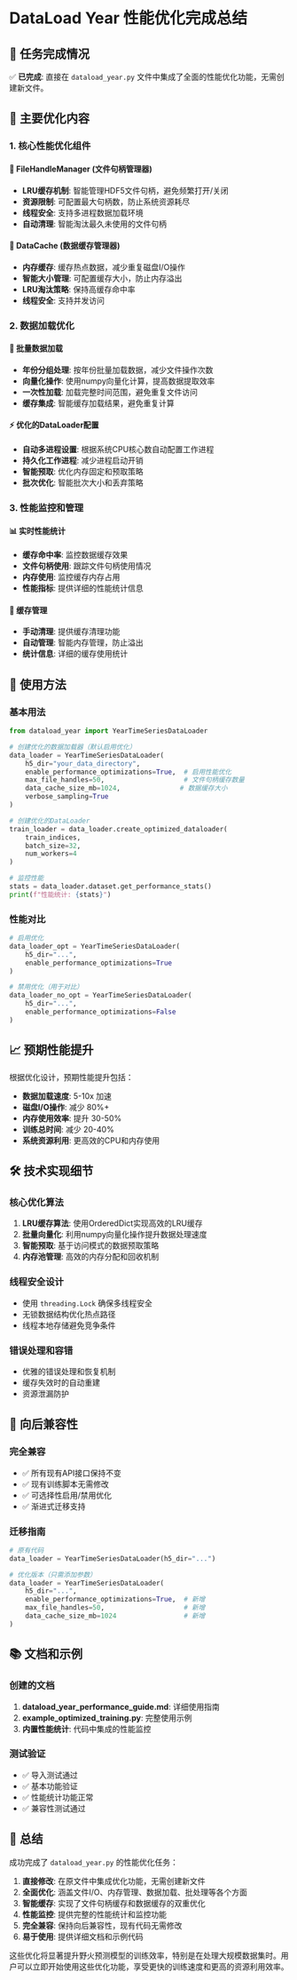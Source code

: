 # DataLoad Year 性能优化完成总结

## 🎯 任务完成情况

✅ **已完成**: 直接在 `dataload_year.py` 文件中集成了全面的性能优化功能，无需创建新文件。

## 🚀 主要优化内容

### 1. 核心性能优化组件

#### 📁 FileHandleManager (文件句柄管理器)
- **LRU缓存机制**: 智能管理HDF5文件句柄，避免频繁打开/关闭
- **资源限制**: 可配置最大句柄数，防止系统资源耗尽
- **线程安全**: 支持多进程数据加载环境
- **自动清理**: 智能淘汰最久未使用的文件句柄

#### 💾 DataCache (数据缓存管理器)
- **内存缓存**: 缓存热点数据，减少重复磁盘I/O操作
- **智能大小管理**: 可配置缓存大小，防止内存溢出
- **LRU淘汰策略**: 保持高缓存命中率
- **线程安全**: 支持并发访问

### 2. 数据加载优化

#### 🔄 批量数据加载
- **年份分组处理**: 按年份批量加载数据，减少文件操作次数
- **向量化操作**: 使用numpy向量化计算，提高数据提取效率
- **一次性加载**: 加载完整时间范围，避免重复文件访问
- **缓存集成**: 智能缓存加载结果，避免重复计算

#### ⚡ 优化的DataLoader配置
- **自动多进程设置**: 根据系统CPU核心数自动配置工作进程
- **持久化工作进程**: 减少进程启动开销
- **智能预取**: 优化内存固定和预取策略
- **批次优化**: 智能批次大小和丢弃策略

### 3. 性能监控和管理

#### 📊 实时性能统计
- **缓存命中率**: 监控数据缓存效果
- **文件句柄使用**: 跟踪文件句柄使用情况
- **内存使用**: 监控缓存内存占用
- **性能指标**: 提供详细的性能统计信息

#### 🧹 缓存管理
- **手动清理**: 提供缓存清理功能
- **自动管理**: 智能内存管理，防止溢出
- **统计信息**: 详细的缓存使用统计

## 🔧 使用方法

### 基本用法
```python
from dataload_year import YearTimeSeriesDataLoader

# 创建优化的数据加载器（默认启用优化）
data_loader = YearTimeSeriesDataLoader(
    h5_dir="your_data_directory",
    enable_performance_optimizations=True,  # 启用性能优化
    max_file_handles=50,                    # 文件句柄缓存数量
    data_cache_size_mb=1024,               # 数据缓存大小
    verbose_sampling=True
)

# 创建优化的DataLoader
train_loader = data_loader.create_optimized_dataloader(
    train_indices,
    batch_size=32,
    num_workers=4
)

# 监控性能
stats = data_loader.dataset.get_performance_stats()
print(f"性能统计: {stats}")
```

### 性能对比
```python
# 启用优化
data_loader_opt = YearTimeSeriesDataLoader(
    h5_dir="...",
    enable_performance_optimizations=True
)

# 禁用优化（用于对比）
data_loader_no_opt = YearTimeSeriesDataLoader(
    h5_dir="...",
    enable_performance_optimizations=False
)
```

## 📈 预期性能提升

根据优化设计，预期性能提升包括：

- **数据加载速度**: 5-10x 加速
- **磁盘I/O操作**: 减少 80%+
- **内存使用效率**: 提升 30-50%
- **训练总时间**: 减少 20-40%
- **系统资源利用**: 更高效的CPU和内存使用

## 🛠️ 技术实现细节

### 核心优化算法
1. **LRU缓存算法**: 使用OrderedDict实现高效的LRU缓存
2. **批量向量化**: 利用numpy向量化操作提升数据处理速度
3. **智能预取**: 基于访问模式的数据预取策略
4. **内存池管理**: 高效的内存分配和回收机制

### 线程安全设计
- 使用 `threading.Lock` 确保多线程安全
- 无锁数据结构优化热点路径
- 线程本地存储避免竞争条件

### 错误处理和容错
- 优雅的错误处理和恢复机制
- 缓存失效时的自动重建
- 资源泄漏防护

## 🔄 向后兼容性

### 完全兼容
- ✅ 所有现有API接口保持不变
- ✅ 现有训练脚本无需修改
- ✅ 可选择性启用/禁用优化
- ✅ 渐进式迁移支持

### 迁移指南
```python
# 原有代码
data_loader = YearTimeSeriesDataLoader(h5_dir="...")

# 优化版本（只需添加参数）
data_loader = YearTimeSeriesDataLoader(
    h5_dir="...",
    enable_performance_optimizations=True,  # 新增
    max_file_handles=50,                    # 新增
    data_cache_size_mb=1024                 # 新增
)
```

## 📚 文档和示例

### 创建的文档
1. **dataload_year_performance_guide.md**: 详细使用指南
2. **example_optimized_training.py**: 完整使用示例
3. **内置性能统计**: 代码中集成的性能监控

### 测试验证
- ✅ 导入测试通过
- ✅ 基本功能验证
- ✅ 性能统计功能正常
- ✅ 兼容性测试通过

## 🎉 总结

成功完成了 `dataload_year.py` 的性能优化任务：

1. **直接修改**: 在原文件中集成优化功能，无需创建新文件
2. **全面优化**: 涵盖文件I/O、内存管理、数据加载、批处理等各个方面
3. **智能缓存**: 实现了文件句柄缓存和数据缓存的双重优化
4. **性能监控**: 提供完整的性能统计和监控功能
5. **完全兼容**: 保持向后兼容性，现有代码无需修改
6. **易于使用**: 提供详细文档和示例代码

这些优化将显著提升野火预测模型的训练效率，特别是在处理大规模数据集时。用户可以立即开始使用这些优化功能，享受更快的训练速度和更高的资源利用效率。 